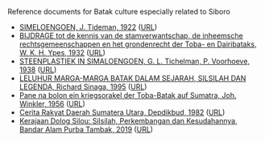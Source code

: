 Reference documents for Batak culture especially related to Siboro

* [SIMELOENGOEN, J. Tideman, 1922](https://github.com/Siboro-org/siboro-org.github.io/tree/main/referencedocs/jtideman-simeloengoen-1922/) ([URL](https://github.com/Siboro-org/siboro-org.github.io/blob/f9fe9a555b76c2ab904bb46a904107860c8d0fd3/referencedocs/jtideman-simeloengoen-1922/MMKB24_079045000_pdf.pdf))
* [BIJDRAGE tot de kennis van de stamverwantschap, de inheemsche rechtsgemeenschappen en het grondenrecht der Toba- en Dairibataks, W. K. H. Ypes, 1932](https://github.com/Siboro-org/siboro-org.github.io/tree/main/referencedocs/wkhypes-bijdrage-1932/) ([URL](https://github.com/Siboro-org/siboro-org.github.io/blob/f9fe9a555b76c2ab904bb46a904107860c8d0fd3/referencedocs/wkhypes-bijdrage-1932/MMKB05_000037015_pdf.pdf))
* [STEENPLASTIEK IN SIMALOENGOEN, G. L. Tichelman, P. Voorhoeve, 1938](https://github.com/Siboro-org/siboro-org.github.io/tree/main/referencedocs/gltichelman-steenplastiekensimaloengoen-1938/) ([URL](https://github.com/Siboro-org/siboro-org.github.io/blob/7888f0e0a78b469e7fa36dace726261b039b374b/referencedocs/gltichelman-steenplastiekensimaloengoen-1938/MMKB06_000003222_pdf.pdf))
* [LELUHUR MARGA-MARGA BATAK DALAM  SEJARAH, SILSILAH DAN LEGENDA, Richard Sinaga, 1995](https://github.com/Siboro-org/siboro-org.github.io/tree/main/referencedocs/leluhurmargamargabatak-rsinaga-1995/) ([URL](https://github.com/Siboro-org/siboro-org.github.io/blob/238d72bce283ff0f65a7911bc28cd172cc012405/referencedocs/leluhurmargamargabatak-rsinaga-1995/c5NA6qMjo4EN.pdf))
* [Pane na bolon ein kriegsorakel der Toba-Batak auf Sumatra, Joh. Winkler, 1956](https://github.com/Siboro-org/siboro-org.github.io/tree/main/referencedocs/jwinkler-panenabolon-1956/) ([URL](https://github.com/Siboro-org/siboro-org.github.io/blob/main/referencedocs/jwinkler-panenabolon-1956/bki-article-p25_2.pdf))
* [Cerita Rakyat Daerah Sumatera Utara, Depdikbud, 1982](https://github.com/Siboro-org/siboro-org.github.io/tree/main/referencedocs/depdikbud-ceritarakyatdaerahsumut-1982) ([URL](https://github.com/Siboro-org/siboro-org.github.io/blob/main/referencedocs/depdikbud-ceritarakyatdaerahsumut-1982/CERITERA%20RAKYAT%20SUMATERA%20UTARA%20(1982).pdf))
* [Kerajaan Dolog Silou: Silsilah, Perkembangan dan Kesudahannya, Bandar Alam Purba Tambak, 2019](https://github.com/Siboro-org/siboro-org.github.io/tree/main/referencedocs/baptambak-kerajaandologsilou-2019) ([URL](https://github.com/Siboro-org/siboro-org.github.io/blob/main/referencedocs/baptambak-kerajaandologsilou-2019/BukuKerajaanDologSilou.pdf))

